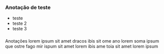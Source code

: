 ### Anotação de teste
- teste
- teste 2
- teste 3
###
Anotações lorem ipsum sit amet dracos ibis sit ome ano lorem soma ipsum que ostre fago mir ispum sit amet lorem ibis ame toia sit amet lorem ipsum

